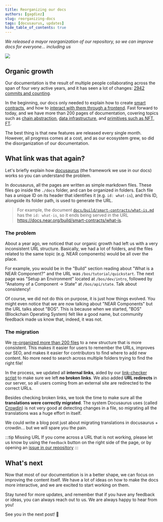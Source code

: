 ```yaml
---
title: Reorganizing our docs
authors: [gagdiez]
slug: reorganizing-docs
tags: [docusaurus, updates]
hide_table_of_contents: true
---
```


*We released a mayor reorganization of our repository, so we can improve docs for everyone... including us*

<p><img src="https://img.freepik.com/free-photo/ancient-books-adorn-library-carefully-arranged-with-classics-rare-gems_157027-2332.jpg" /></p>

<!-- truncate -->

## Organic growth
Our documentation is the result of multiple people collaborating across the span of four very active years, and it has seen a lot of changes: [2942 commits and counting](https://github.com/near/docs/commits/master/).

In the beginning, our docs only needed to explain how to create [smart contracts](/build/smart-contracts/what-is), and how to [interact with them through a frontend](/build/web3-apps/quickstart). Fast forward to today, and we have more than 200 pages of documentation, covering topics such as [chain abstraction](/chain-abstraction/what-is), [data infrastructure](/build/data-infrastructure/what-is), and [primitives such as NFT, FT](/build/primitives/what-is).

The best thing is that new features are released every single month. However, all progress comes at a cost, and as our ecosystem grew, so did the disorganization of our documentation.

## What link was that again?
Let's briefly explain how [docusaurus](https://docusaurus.io/) (the framework we use in our docs) works so you can understand the problem.

In docusaurus, all the pages are written as simple markdown files. These files go inside the `./docs` folder, and can be organized in folders. Each file has a unique ID on its header that identifies it (e.g. `id: what-is`), and this ID, alongside its folder path, is used to generate the URL. 

> For example, the document [`docs/build/smart-contracts/what-is.md`](https://github.com/near/docs/blob/master/docs/2.build/2.smart-contracts/what-is.md) has the `id: what-is`, so it ends being served in the URL https://docs.near.org/build/smart-contracts/what-is.

### The problem

About a year ago, we noticed that our organic growth had left us with a very inconsistent URL structure. Basically, we had a lot of folders, and the files related to the same topic (e.g. NEAR components) would be all over the place.

For example, you would be in the "Build" section reading about "What is a NEAR Component?" and the URL was `/bos/tutorial/quickstart`. The next page was "Setup an Environment" located at `/bos/dev/intro`, followed by "Anatomy of a Component -> State" at `/bos/api/state`. Talk about consistency!

Of course, we did not do this on purpose, it is just how things evolved. You might even notice that we are now talking about "NEAR Components" but the URL talks about "BOS". This is because when we started, "BOS" (Blockchain Operating System) felt like a good name, but community feedback made us know that, indeed, it was not. 

### The migration

We [re-organized more than 200 files](https://github.com/near/docs/pull/1890/files) to a new structure that is more consistent. This makes it easier for users to remember the URLs, improves our SEO, and makes it easier for contributors to find where to add new content. No more need to search across multiple folders trying to find the right file!

In the process, we updated all **internal links**, aided by our [link-checker script](https://github.com/near/docs/blob/master/website/test-links.sh) to make sure we left **no broken links**. We also added **URL redirects** in our server, so all users coming from an external site are redirected to the correct URLs.

Besides checking broken links, we took the time to make sure all the **translations were correctly migrated**. The system Docusaurus uses (called [Crowdin](https://crowdin.com/)) is not very good at detecting changes in a file, so migrating all the translations was a huge effort in itself. 

We could write a blog post just about migrating translations in docusaurus + crowdin... but we will spare you the pain.

:::tip Missing URL
If you come across a URL that is not working, please let us know by using the `Feedback` button on the right side of the page, or by opening an [issue in our repository](https://github.com/near/docs/issues)
:::

## What's next
Now that most of our documentation is in a better shape, we can focus on improving the content itself. We have a lot of ideas on how to make the docs more interactive, and we are excited to start working on them.

Stay tuned for more updates, and remember that if you have any feedback or ideas, you can always reach out to us. We are always happy to hear from you!

See you in the next post! 🚀
